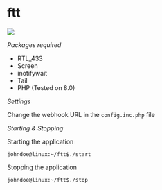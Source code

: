 # ftt

![](https://i.imgur.com/NoEGBpo.png)


*Packages required*
- RTL_433
- Screen
- inotifywait
- Tail
- PHP (Tested on 8.0)

*Settings*

Change the webhook URL in the `config.inc.php` file

*Starting & Stopping*

Starting the application

`johndoe@linux:~/ftt$./start`

Stopping the application

`johndoe@linux:~/ftt$./stop`
